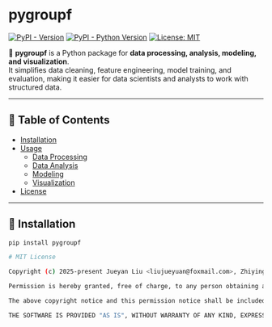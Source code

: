 # pygroupf  

[![PyPI - Version](https://img.shields.io/pypi/v/pygroupf.svg)](https://pypi.org/project/pygroupf)
[![PyPI - Python Version](https://img.shields.io/pypi/pyversions/pygroupf.svg)](https://pypi.org/project/pygroupf)
[![License: MIT](https://img.shields.io/badge/License-MIT-yellow.svg)](https://spdx.org/licenses/MIT.html)

🚀 **pygroupf** is a Python package for **data processing, analysis, modeling, and visualization**.  
It simplifies data cleaning, feature engineering, model training, and evaluation, making it easier for data scientists and analysts to work with structured data.  

---

## 📌 Table of Contents
- [Installation](#installation)
- [Usage](#usage)
  - [Data Processing](#data-processing)
  - [Data Analysis](#data-analysis)
  - [Modeling](#modeling)
  - [Visualization](#visualization)
- [License](#license)

---

## 🔧 Installation

```sh
pip install pygroupf

# MIT License

Copyright (c) 2025-present Jueyan Liu <liujueyuan@foxmail.com>, Zhiying Zhang <zhiying_zhang@outlook.com>

Permission is hereby granted, free of charge, to any person obtaining a copy of this software and associated documentation files (the "Software"), to deal in the Software without restriction, including without limitation the rights to use, copy, modify, merge, publish, distribute, sublicense, and/or sell copies of the Software, and to permit persons to whom the Software is furnished to do so, subject to the following conditions:

The above copyright notice and this permission notice shall be included in all copies or substantial portions of the Software.

THE SOFTWARE IS PROVIDED "AS IS", WITHOUT WARRANTY OF ANY KIND, EXPRESS OR IMPLIED, INCLUDING BUT NOT LIMITED TO THE WARRANTIES OF MERCHANTABILITY, FITNESS FOR A PARTICULAR PURPOSE AND NONINFRINGEMENT. IN NO EVENT SHALL THE AUTHORS OR COPYRIGHT HOLDERS BE LIABLE FOR ANY CLAIM, DAMAGES OR OTHER LIABILITY, WHETHER IN AN ACTION OF CONTRACT, TORT OR OTHERWISE, ARISING FROM, OUT OF OR IN CONNECTION WITH THE SOFTWARE OR THE USE OR OTHER DEALINGS IN THE SOFTWARE.